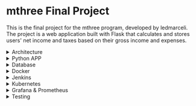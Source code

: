 # mthree Final Project

This is the final project for the mthree program, developed by ledmarceli. The project is a web application built with Flask that calculates and stores users' net income and taxes based on their gross income and expenses.

<details>
  <summary>Architecture</summary>

  ### The project's architecture is broken down into the following components
  - Python App/Database.
  - Github.
  - Jenkins.
  - Kubernetes.
  - Kubernetes Cluster
    - Grafana.
    - Live Production Python App/Database
   
   ### On the following picture, you'll see a flowchart describing the way the components communicate.
  ![Screenshot_2024-09-03_at_12 38 13-removebg-preview](https://github.com/user-attachments/assets/4d7dfa7f-e07c-4a72-8757-564a9b94b746)
</details>

<details>
  <summary>Python APP</summary>

  ### The Python App performs tax calculations based on the income and expenses. This app contains the following components
  - *Tax Calculations:* As we mentioned before, these tax calculations are made based on the user's income and expenses.
  - *Database creation/Actualization:* The app also performs database creation and actualization (through inserting the new records in it)
  - *Security Meassures:* The app also includes some security meassures such as escaping markup language and check the user's input so that, attacks like XSS are avoided.
  - *HTML & CSS:* The app's UI is composed of 2 HTML file and 1 CSS file to add some style to the HTML file.
  - *Testing:* The app also includes Front-end testing, this task was carried out with Selenium.
  ### The following picture is an illustration of the app's UI.
  <img width="430" alt="app UI" src="https://github.com/user-attachments/assets/d5fdfd56-9ea0-463e-aa48-93d3cc32f240">

</details>

<details>
  <summary>Database</summary>

  ### The DBMS used for this app is SQLite, as the app is pretty small, we didn't require much out of the database.
  - The database is one single table named *users* to store their inputs. In the following picture, you'll see a better description of this table.
  <img width="799" alt="Database's table" src="https://github.com/user-attachments/assets/67932890-c506-4f90-9c9e-10ca504c88b8">
  
</details>
<details>
  <summary>Docker</summary>
  
  ### You can see our docker file (and int's requirements) in the next two code blocks.

  - Dockerfile
  ```
    # Use an official Python runtime as a parent image
    FROM python:3.9-slim
    
    # Install SQLite3
    RUN apt-get update && apt-get install -y sqlite3
    
    # Set the working directory in the container
    WORKDIR /app
    
    # Copy the current directory contents into the container at /app
    COPY . /app
    
    # Install any needed packages specified in requirements.txt
    RUN pip install --no-cache-dir -r requirements.txt
    
    # Expose port 5000 for the Flask app
    EXPOSE 5000
    
    # Define environment variable
    ENV FLASK_APP=app.py
    
    # Run the application
    CMD ["python", "app.py"]
  ```

  - Requirements
  
  ```
  Flask==2.3.2
  MarkupSafe==2.1.3
  Werkzeug>=2.1.0
  ```
</details>

<details>
  <summary>Jenkins</summary>

  ### Our Jenkins file has 3 stages:
  1. *Build Docker Image:* On this stage we make sure we're at the right folder `python_scripts` to then create the docker image, named `my-docker-image` (see the code block)
  
  ```
  // Docker build stage
  stage('Build Docker Image') {
      steps {
          script {
              sh '''
              echo "Building Docker image..."
              pwd
              cd /
              pwd
              cd home/ubuntu/python_scripts
              pwd
              docker build -t my-docker-image .
              '''
          }
      }
  }
  ```

  2. *Docker Push Image:* On this stage, the docker image that just been created, is pushed to the Docker Hub. (see code block)
  
  ```
  // Docker push stage
  stage('Push Docker Image') {
      steps {
          script {
              sh '''
              echo "Pushing Docker image to Docker Hub..."
              docker tag my-docker-image kenneth1521412/my-docker-image
              docker push kenneth1521412/my-docker-image:latest
              '''
          }
      }
  }
  ```

3. *Kubernetes Deployment Stage:* On this stage the docker image is deployed on a Kubernetes cluster with the help of course of the configuration files `deployment.yaml` and `service.yaml` (see code block)

```
// Kubernetes deployment stages
stage('Starting Minikube') {
    steps {
        script {
            sh '''
            echo "Starting Minikube..."
            minikube delete || true
            minikube start
            minikube status
            
            echo "Deploying to Kubernetes..."
            cd /
            pwd
            cd home/ubuntu/minikube
            pwd
            kubectl apply -f deployment.yaml
            kubectl apply -f service.yaml
            kubectl get pods
            kubectl get services
            '''
        }
    }
}
```

</details>

<details>
  <summary>Kubernetes</summary>
  
</details>
<details>
  <summary>Grafana & Prometheus</summary>
</details>
<details>
  <summary>Testing</summary>
</details>
